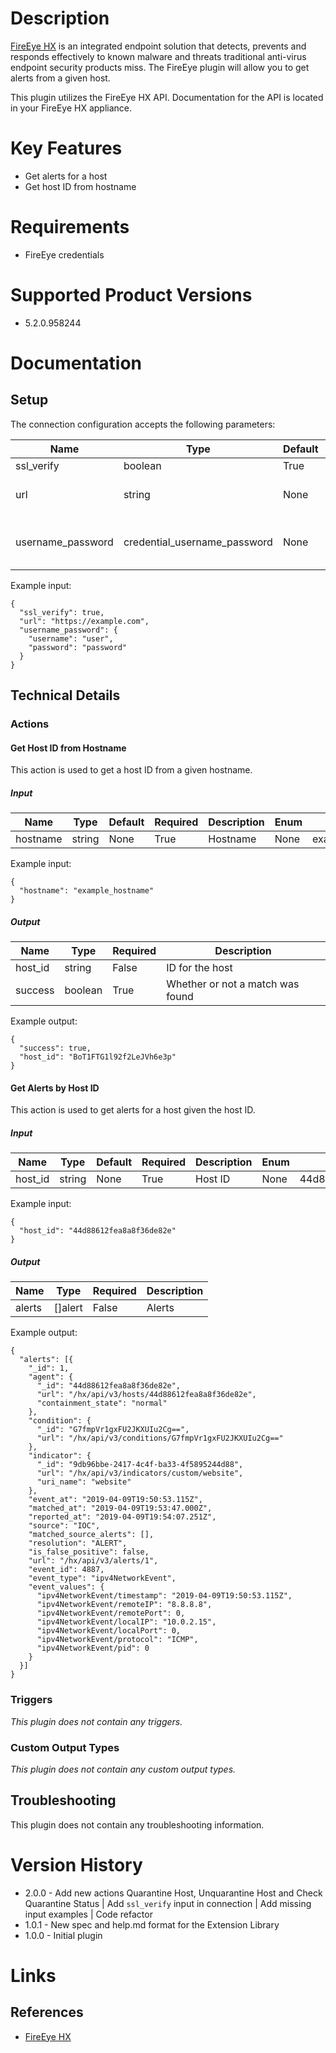 # Description

[FireEye HX](https://www.fireeye.com/solutions/hx-endpoint-security-products.html) is an integrated endpoint solution that detects, prevents and responds effectively to known malware and threats traditional anti-virus endpoint security products miss. The FireEye plugin will allow you to get alerts from a given host.

This plugin utilizes the FireEye HX API. Documentation for the API is located in your FireEye HX appliance.

# Key Features

* Get alerts for a host
* Get host ID from hostname

# Requirements

* FireEye credentials

# Supported Product Versions

* 5.2.0.958244

# Documentation

## Setup

The connection configuration accepts the following parameters:

|Name|Type|Default|Required|Description|Enum|Example|
|----|----|-------|--------|-----------|----|-------|
|ssl_verify|boolean|True|False|Validate SSL certificate|None|True|
|url|string|None|True|URL to the appliance, e.g. https://test.fireeye.com|None|https://example.com|
|username_password|credential_username_password|None|True|Username and password to authenticate with FireEye HX|None|{"username": "user", "password": "password"}|

Example input:

```
{
  "ssl_verify": true,
  "url": "https://example.com",
  "username_password": {
    "username": "user",
    "password": "password"
  }
}
```

## Technical Details

### Actions

#### Get Host ID from Hostname

This action is used to get a host ID from a given hostname.

##### Input

|Name|Type|Default|Required|Description|Enum|Example|
|----|----|-------|--------|-----------|----|-------|
|hostname|string|None|True|Hostname|None|example_hostname|

Example input:

```
{
  "hostname": "example_hostname"
}
```

##### Output

|Name|Type|Required|Description|
|----|----|--------|-----------|
|host_id|string|False|ID for the host|
|success|boolean|True|Whether or not a match was found|

Example output:

```
{
  "success": true,
  "host_id": "BoT1FTG1l92f2LeJVh6e3p"
}
```

#### Get Alerts by Host ID

This action is used to get alerts for a host given the host ID.

##### Input

|Name|Type|Default|Required|Description|Enum|Example|
|----|----|-------|--------|-----------|----|-------|
|host_id|string|None|True|Host ID|None|44d88612fea8a8f36de82e|

Example input:

```
{
  "host_id": "44d88612fea8a8f36de82e"
}
```

##### Output

|Name|Type|Required|Description|
|----|----|--------|-----------|
|alerts|[]alert|False|Alerts|

Example output:

```
{
  "alerts": [{
    "_id": 1,
    "agent": {
      "_id": "44d88612fea8a8f36de82e",
      "url": "/hx/api/v3/hosts/44d88612fea8a8f36de82e",
      "containment_state": "normal"
    },
    "condition": {
      "_id": "G7fmpVr1gxFU2JKXUIu2Cg==",
      "url": "/hx/api/v3/conditions/G7fmpVr1gxFU2JKXUIu2Cg=="
    },
    "indicator": {
      "_id": "9db96bbe-2417-4c4f-ba33-4f5895244d88",
      "url": "/hx/api/v3/indicators/custom/website",
      "uri_name": "website"
    },
    "event_at": "2019-04-09T19:50:53.115Z",
    "matched_at": "2019-04-09T19:53:47.000Z",
    "reported_at": "2019-04-09T19:54:07.251Z",
    "source": "IOC",
    "matched_source_alerts": [],
    "resolution": "ALERT",
    "is_false_positive": false,
    "url": "/hx/api/v3/alerts/1",
    "event_id": 4887,
    "event_type": "ipv4NetworkEvent",
    "event_values": {
      "ipv4NetworkEvent/timestamp": "2019-04-09T19:50:53.115Z",
      "ipv4NetworkEvent/remoteIP": "8.8.8.8",
      "ipv4NetworkEvent/remotePort": 0,
      "ipv4NetworkEvent/localIP": "10.0.2.15",
      "ipv4NetworkEvent/localPort": 0,
      "ipv4NetworkEvent/protocol": "ICMP",
      "ipv4NetworkEvent/pid": 0
    }
  }]
}
```

### Triggers

_This plugin does not contain any triggers._

### Custom Output Types

_This plugin does not contain any custom output types._

## Troubleshooting

This plugin does not contain any troubleshooting information.

# Version History

* 2.0.0 - Add new actions Quarantine Host, Unquarantine Host and Check Quarantine Status | Add `ssl_verify` input in connection | Add missing input examples | Code refactor 
* 1.0.1 - New spec and help.md format for the Extension Library
* 1.0.0 - Initial plugin

# Links

## References

* [FireEye HX](https://www.fireeye.com/solutions/hx-endpoint-security-products.html)

